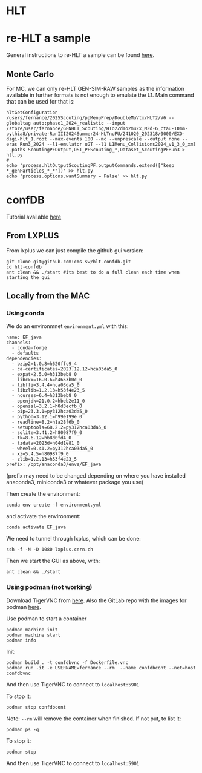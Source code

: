 # HLT

# re-HLT a sample

General instructions to re-HLT a sample can be found [here](https://twiki.cern.ch/twiki/bin/view/CMSPublic/SWGuideGlobalHLT#CMSSW_14_1_X).

## Monte Carlo
For MC, we can only re-HLT GEN-SIM-RAW samples as the information available in further formats is not enough to emulate the L1. Main command that can be used for that is:

```
hltGetConfiguration /users/fernance/2025Scouting/ppMenuPrep/DoubleMuVtx/HLT2/V6 --globaltag auto:phase1_2024_realistic --input /store/user/fernance/GENHLT_Scouting/HTo2ZdTo2mu2x_MZd-6_ctau-10mm-pythia8/private-RunIII2024Summer24-HLTnoPU/241020_202318/0000/EXO-digi-hlt_1.root --max-events 100 --mc --unprescale --output none --eras Run3_2024 --l1-emulator uGT --l1 L1Menu_Collisions2024_v1_3_0_xml --paths ScoutingPFOutput,DST_PFScouting_*,Dataset_ScoutingPFRun3 > hlt.py
#
echo 'process.hltOutputScoutingPF.outputCommands.extend(["keep *_genParticles_*_*"])' >> hlt.py
echo 'process.options.wantSummary = False' >> hlt.py
```

# confDB

Tutorial available [here](https://indico.cern.ch/event/1344500/contributions/5683506/attachments/2793166/4931226/mm_HLT_Tutorial_2024_confDBGUIdev.pdf)

## From LXPLUS

From lxplus we can just compile the github gui version:
```
git clone git@github.com:cms-sw/hlt-confdb.git
cd hlt-confdb
ant clean && ./start #its best to do a full clean each time when starting the gui
```

## Locally from the MAC

### Using conda

We do an environmnet ```environment.yml``` with this:

```
name: EF_java
channels:
  - conda-forge
  - defaults
dependencies:
  - bzip2=1.0.8=h620ffc9_4
  - ca-certificates=2023.12.12=hca03da5_0
  - expat=2.5.0=h313beb8_0
  - libcxx=16.0.6=h4653b0c_0
  - libffi=3.4.4=hca03da5_0
  - libzlib=1.2.13=h53f4e23_5
  - ncurses=6.4=h313beb8_0
  - openjdk=21.0.2=hbeb2e11_0
  - openssl=3.2.1=h0d3ecfb_0
  - pip=23.3.1=py312hca03da5_0
  - python=3.12.1=h99e199e_0
  - readline=8.2=h1a28f6b_0
  - setuptools=68.2.2=py312hca03da5_0
  - sqlite=3.41.2=h80987f9_0
  - tk=8.6.12=hb8d0fd4_0
  - tzdata=2023d=h04d1e81_0
  - wheel=0.41.2=py312hca03da5_0
  - xz=5.4.5=h80987f9_0
  - zlib=1.2.13=h53f4e23_5
prefix: /opt/anaconda3/envs/EF_java
```
(prefix may need to be changed depending on where you have installed anaconda3, miniconda3 or whatever package you use)

Then create the environment:
```
conda env create -f environment.yml
```
and activate the environment:
```
conda activate EF_java
```

We need to tunnel through lxplus, which can be done:
```
ssh -f -N -D 1080 lxplus.cern.ch
```

Then we start the GUI as above, with:
```
ant clean && ./start
```

### Using podman (not working)

Download TigerVNC from [here](https://sourceforge.net/projects/tigervnc/). Also the GitLab repo with the images for podman [here](https://gitlab.cern.ch/cms-tsg/storm/confdb-container).

Use podman to start a container
```
podman machine init
podman machine start
podman info
```

Init:
```
podman build . -t confdbvnc -f Dockerfile.vnc
podman run -it -e USERNAME=fernance --rm  --name confdbcont --net=host confdbvnc 
```
And then use TigerVNC to connect to ```localhost:5901```


To stop it:
```
podman stop confdbcont
```

Note: ```--rm``` will remove the container when finished. If not put, to list it:
```
podman ps -q
```
To stop it:
```
podman stop
```


And then use TigerVNC to connect to ```localhost:5901```
